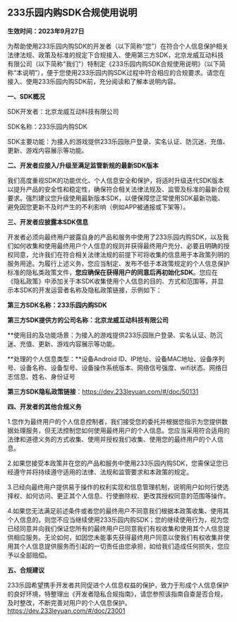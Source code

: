 ## 233乐园内购SDK合规使用说明

**生效时间：2023年9月27日** 

为帮助使用233乐园内购SDK的开发者（以下简称“您”）在符合个人信息保护相关法律法规、政策及标准的规定下合规接入、使用第三方SDK，北京龙威互动科技有限公司（以下简称"我们"）特制定《233乐园内购SDK合规使用说明》（以下简称“本说明”），便于您使用233乐园内购SDK过程中符合相应的合规要求。请您在接入、使用233乐园内购SDK前，充分阅读和了解本说明内容。 

**一、SDK概况** 

SDK开发者：北京龙威互动科技有限公司 

SDK名称：233乐园内购SDK 

SDK主要功能：为接入的游戏提供233乐园账户登录、实名认证、防沉迷、充值、更新、游戏内容展示等功能。

 **二、开发者应接入/升级至满足监管新规的最新SDK版本** 

我们高度重视SDK的功能优化、个人信息安全和保护，将适时升级迭代SDK版本以提升产品的安全性和稳定性，确保符合相关法律法规及、监管及标准的最新合规要求。强烈建议您升级使用最新版本SDK，以便保障您正常使用SDK最新功能、避免因您更新不及时产生的不利影响（例如APP被通报或下架等）。 

**三、开发者应披露本SDK信息** 

开发者必须向最终用户披露自身的产品和服务中使用了233乐园内购SDK，以及我们如何收集和使用最终用户个人信息的规则并获得最终用户充分、必要且明确的授权同意，允许我们在符合相关法律法规的前提下可将收集的信息用于本政策列明的服务用途。为履行上述义务，您应当制定、发布不低于本政策规定的个人信息保护标准的隐私类政策文件，**您应确保在获得用户的同意后再初始化SDK**。您应在《隐私政策》中添加关于本SDK收集使用个人信息的目的、方式和范围等，并显示本SDK的开发运营者名称及隐私政策链接，示例如下：

 **第三方SDK名称：233乐园内购SDK** 

**第三方SDK提供方的公司名称：北京龙威互动科技有限公司** 

**使用目的及功能场景：为接入的游戏提供233乐园账户登录、实名认证、防沉迷、充值、更新、游戏内容展示等功能。

 **处理的个人信息类型：**设备Android ID、IP地址、设备MAC地址、设备序列号、设备名称、设备型号、设备操作系统版本、网络信号强度、wifi状态、网络日志信息、姓名、身份证号 

**第三方SDK隐私政策链接**：https://dev.233leyuan.com/#/doc/50131 

**四、开发者的其他合规义务** 

1.您作为最终用户的个人信息控制者，我们接受您的委托并根据您指示为您提供数据处理服务，但无法控制您如何使用最终用户的个人信息。您应当采用符合适用的法律和道德义务的方式收集、使用并授权我们收集、使用您的最终用户的个人信息。

 2.如果您接受本政策并在您的产品和服务中使用233乐园内购SDK，您需保证您已经遵守并将持续遵守适用的法律、法规和监管要求和本政策的规定。

 3.已经向最终用户提供易于操作的权利实现和信息管理机制，说明用户如何行使选择权、如何访问、更正其个人信息、行使删除权、更改其授权同意的范围等操作。

 4.如果您无法满足前述条件或者您的最终用户不同意我们根据本政策收集、使用其个人信息的，则您不应当继续使用233乐园内购SDK；您的继续使用行为，视为您已经同意并向我们保证您所有的最终用户已同意我们有权收集和使用其个人信息提供相应服务。无论如何，如因您未能事先获得最终用户同意以使我们有权收集并使用其个人信息提供服务而引起的一切责任由您承担，如给我们造成任何损失，您应予以全部赔偿。 

**五、合规建议** 

233乐园希望携手开发者共同促进个人信息权益的保护，致力于形成个人信息保护的良好环境，特整理出《开发者隐私合规指南》，请您参照该指南自查是否合规，及时整改，不断完善对用户的个人信息保护。 https://dev.233leyuan.com/#/doc/23001